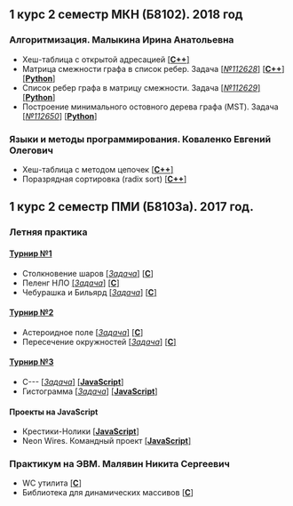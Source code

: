 ## 1 курс 2 семестр МКН (Б8102). 2018 год
### Алгоритмизация. Малыкина Ирина Анатольевна
* Хеш-таблица с открытой адресацией [[**C++**]](https://github.com/JIeHb/Projects/blob/master/open_addressing_hash_table.cpp)
* Матрица смежности графа в список ребер. Задача [[*№112628*]](https://informatics.mccme.ru/mod/statements/view3.php?chapterid=112628) [[**C++**]](https://github.com/JIeHb/Projects/blob/master/matrix_to_list.cpp) [[**Python**]](https://github.com/JIeHb/Projects/blob/master/matrix_to_list.py)
* Список ребер графа в матрицу смежности. Задача [[*№112629*]](https://informatics.mccme.ru/mod/statements/view3.php?chapterid=112629) [[**Python**]](https://github.com/JIeHb/Projects/blob/master/list_to_matrix.py)
* Построение минимального остовного дерева графа (MST). Задача [[*№112650*]](https://informatics.mccme.ru/mod/statements/view3.php?id=11743&chapterid=112650) [[**Python**]](https://github.com/JIeHb/Projects/blob/master/MST.py)
### Языки и методы программирования. Коваленко Евгений Олегович
* Хеш-таблица с методом цепочек [[**C++**]](https://github.com/JIeHb/Projects/blob/master/hash_table.cpp)
* Поразрядная сортировка (radix sort) [[**C++**]](https://github.com/JIeHb/Projects/blob/master/radix_sort.cpp)
## 1 курс 2 семестр ПМИ (Б8103а). 2017 год.
### Летняя практика
#### [Турнир №1](https://imcs.dvfu.ru/cats/main.pl?f=problems;cid=1161857) 
* Столкновение шаров [[*Задача*]](https://imcs.dvfu.ru/cats/static/problem_text-cpid-1162631.html) [[**C**]](https://github.com/JIeHb/Projects/blob/master/collision_of_balls.c)
* Пеленг НЛО [[*Задача*]](https://imcs.dvfu.ru/cats/static/problem_text-cpid-1162632.html) [[**C**]](https://github.com/JIeHb/Projects/blob/master/Unknown_flying_object.c)
* Чебурашка и Бильярд [[*Задача*]](https://imcs.dvfu.ru/cats/static/problem_text-cpid-1162633.html) [[**C**]](https://github.com/JIeHb/Projects/blob/master/billiards.c)
#### [Турнир №2](https://imcs.dvfu.ru/cats/main.pl?f=problems;cid=1162949)
* Астероидное поле [[*Задача*]](https://imcs.dvfu.ru/cats/static/problem_text-cpid-1162958.html) [[**C**]](https://github.com/JIeHb/Projects/blob/master/asteroid_field.c)
* Пересечение окружностей [[*Задача*]](https://imcs.dvfu.ru/cats/static/problem_text-cpid-1162967.html) [[**C**]](https://github.com/JIeHb/Projects/blob/master/circular_area.c)
#### [Турнир №3](https://imcs.dvfu.ru/cats/main.pl?f=problems;cid=1167426)
* C--- [[*Задача*]](https://imcs.dvfu.ru/cats/static/problem_text-cpid-1167436.html) [[**JavaScript**]](https://github.com/JIeHb/Projects/blob/master/c---.js)
* Гистограмма [[*Задача*]](https://imcs.dvfu.ru/cats/static/problem_text-cpid-1167435.html) [[**JavaScript**]](https://github.com/JIeHb/Projects/blob/master/bar_chart.js)
#### Проекты на JavaScript
* Крестики-Нолики [[**JavaScript**]](https://github.com/JIeHb/Tic-tac-toe)
* Neon Wires. Командный проект [[**JavaScript**]](https://github.com/JIeHb/Neon-Wires)
### Практикум на ЭВМ. Малявин Никита Сергеевич
* WC утилита [[**C**]](https://github.com/JIeHb/Projects/blob/master/wc.c)
* Библиотека для динамических массивов [[**C**]](https://github.com/JIeHb/Projects/blob/master/linear_sequence.c)
